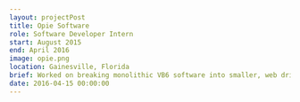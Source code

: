 ```yaml
---
layout: projectPost
title: Opie Software
role: Software Developer Intern
start: August 2015
end: April 2016
image: opie.png
location: Gainesville, Florida
brief: Worked on breaking monolithic VB6 software into smaller, web driven components.
date: 2016-04-15 00:00:00
---
```

